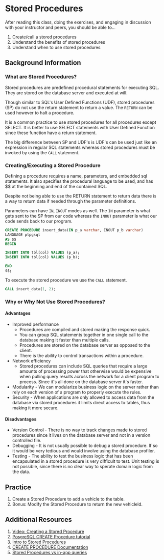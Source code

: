 # Stored Procedures
After reading this class, doing the exercises, and engaging in discussion with your instructor and peers, you should be able to...

1. Create/call a stored procedures 
2. Understand the benefits of stored procedures
3. Understand when to use stored procedures

## Background Information
### What are Stored Procedures?
Stored procedures are predefined procedural statements for executing SQL. They are stored on the database server and  executed at will.

Though similar to SQL's User Defined Functions (UDF), stored procedures (SP) do not use the return statement to return a value. The `RETURN` can be used however to halt a procedure. 

It is a common practice to use stored procedures for all procedures except SELECT. It is better to use SELECT statements with User Defined Function since these function have a return statement.

The big difference between SP and UDF's is UDF's can be used just like an expression in regular SQL statements whereas stored procedures must be invoked by using the `CALL` statement. 


### Creating/Executing a Stored Procedure

Defining a procedure requires a name, parameters, and embedded sql statements. It also specifies the procedural language to be used, and has $$ at the beginning and end of the contained SQL. 

Despite not being able to use the RETURN statement to return data there is a way to return data if needed through the parameter definitions. 

Parameters can have `IN`, `INOUT` modes as well. The `IN` parameter is what gets sent to the SP from our code whereas the `INOUT` parameter is what our code sends back to our program.

```sql
CREATE PROCEDURE insert_data(IN p_a varchar, INOUT p_b varchar)
LANGUAGE plpgsql
AS $$
BEGIN

INSERT INTO tbl(col) VALUES (p_a);
INSERT INTO tbl(col) VALUES (p_b);

END
$$;
```

To execute the stored procedure we use the `CALL` statement.

```sql
CALL insert_data(1, 2);
```

### Why or Why Not Use Stored Procedures?
#### Advantages
- Improved performance 
  - Procedures are compiled and stored making the response quick.
  - You can group SQL statements together in one single call to the database making it faster than multiple calls.
  - Procedures are stored on the database server as opposed to the client.
  - There is the ability to control transactions within a procedure.
- Network efficiency
  - Stored procedures can include SQL queries that require a large amounts of processing power that otherwise would be expensive when pulling query results across the network for a client program to process. Since it's all done on the database server it's faster.
- Modularity - We can modularize business logic on the server rather than rely on each version of a program to properly execute the rules.
- Security - When applications are only allowed to access data from the database via stored procedures it limits direct access to tables, thus making it more secure.

#### Disadvantages
- Version Control - There is no way to track changes made to stored procedures since it lives on the database server and not in a version controlled file.
- Debugging - It is not usually possible to debug a stored procedure. If so it would be very tedious and would involve using the database profiler.
- Testing - The ability to test the business logic that has been encapsulated in a stored procedure is very difficult to test. Unit testing is not possible, since there is no clear way to sperate domain logic from the data.

## Practice

1. Create a Stored Procedure to add a vehicle to the table.
  1. Bonus: Modify the Stored Procedure to return the new vehicleId.


## Additional Resources
1. [Video: Creating a Stored Procedure](https://www.youtube.com/watch?v=0-XhNH8Vd5c)
2. [PosgreSQL CREATE Procedure tutorial](https://www.postgresqltutorial.com/postgresql-create-procedure/)
3. [Intro to Stored Procedures](https://www.geeksforgeeks.org/postgresql-introduction-to-stored-procedures/)
4. [CREATE PROCEDURE Documentation](https://www.postgresql.org/docs/11/sql-createprocedure.html)
5. [Stored Procedures vs in-app queries](https://www.brentozar.com/archive/2019/03/should-we-use-stored-procedures-or-queries-built-in-the-app/)
